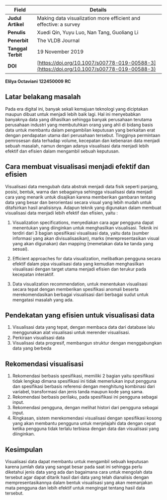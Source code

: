 | **Field**          | **Details**                                                                         |
|--------------------|-------------------------------------------------------------------------------------|
| **Judul Artikel**  | Making data visualization more efficient and effective: a survey                    |
| **Penulis**        | Xuedi Qin, Yuyu Luo, Nan Tang, Guoliang Li                                           |
| **Penerbit**       | The VLDB Journal                                                                     |
| **Tanggal Terbit** | 19 November 2019                                                                     |
| **DOI**            | [https://doi.org/10.1007/s00778-019-00588-3](https://doi.org/10.1007/s00778-019-00588-3) |

**Elilya Octaviani**
**122450009**
**RC**

## Latar belakang masalah

Pada era digital ini, banyak sekali kemajuan teknologi yang diciptakan maupun dibuat untuk menjadi lebih baik lagi. Hal ini menyebabkan banyaknya data yang dihasilkan sehingga banyak perusahaan terutama perusahaan industri yang membutuhkan orang yang ahli di bidang basis data untuk membantu dalam pengambilan keputusan yang berkaitan erat dengan pendapatan utama dari perusahaan tersebut. Tingginya permintaan pemrosesan data terhadap volume, kecepatan dan kebenaran data menjadi sebuah masalah, namun dengan adanya visualisasi data menjadi lebih efektif dan efisien dalam mengambil sebuah keputusan.

## Cara membuat visualisasi menjadi efektif dan efisien
Visualisasi data mengubah data abstrak menjadi data fisik seperti panjang, posisi, bentuk, warna dan sebagainya sehingga visualisasi data menjadi cara yang menarik untuk disajikan karena memberikan gambaran tentang data yang besar dan berorientasi secara visual yang lebih mudah untuk ditafsirkan hasil analisisnya. Adapun teknik yang digunakan dalam membuat visualisasi data menjadi lebih efektif dan efisien, yaitu :

1.	Visualization specifications, menyediakan cara agar pengguna dapat menentukan yang diinginkan untuk menghasilkan visualisasi. Teknik ini terdiri dari 3 bagian spesifikasi visualisasi data, yaitu data (sumber informasi yang akan divisualisasikan), marks (merepresentasikan visual yang akan digunakan) dan mapping (memetakan data ke tanda yang sesuai).

2.	Efficient approaches for data visualization, melibatkan pengguna secara efektif dalam pipa visualisasi data yang kemudian menghasilkan visualisasi dengan target utama menjadi efisien dan terukur pada kecepatan interaktif.
 
3.	Data visualization recommendation, untuk menentukan visualisasi secara tepat dengan memberikan spesifikasi anomali beserta merekomendasikan berbagai visualisasi dari berbagai sudut untuk mengatasi masalah yang ada. 

## Pendekatan yang efisien untuk visualisasi data

1.	Visualisasi data yang tepat, dengan membaca data dari database lalu menggunakan alat visualisasi untuk merender visualisasi.
2.	Perkiraan visualisasi data
3.	Visualisasi data progresif, membangun struktur dengan menggabungkan data yang berbeda
   
## Rekomendasi visualisasi
1.	Rekomendasi berbasis spesifikasi, memiliki 2 bagian yaitu spesifikasi tidak lengkap dimana spesifikasi ini tidak memerlukan input pengguna dan spesifikasi berbasis referensi dengan menghitung kombinasi dari variabel, transformasi dan jenis tanda maupun kode yang sama.
2.	Rekomendasi berbasis perilaku, pada spesifikasi ini pengguna sebagai input.
3.	Rekomendasi pengguna, dengan melihat histori dari pengguna sebagai input.
4.	Ringkasan, sistem  merekomendasi visualisasi dengan spesifikasi kosong yang akan membantu pengguna untuk menjelajahi data dengan cepat ketika pengguna tidak terlalu terbiasa dengan data dan visualisasi yang diinginkan.

## Kesimpulan

Visualisasi data dapat membantu untuk mengambil sebuah keputusan karena jumlah data yang sangat besar pada saat ini sehingga perlu diketahui jenis data yang ada dan bagaimana cara untuk mengolah data tersebut agar dapat ditarik hasil dari data yang telah dianalisis dengan mempresentasikannya dalam bentuk visualisasi yang akan memanjakan mata pengguna dan lebih efektif untuk mengingat tentang hasil data tersebut.
